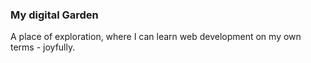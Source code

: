 ### My digital Garden

A place of exploration, where I can learn web development on my own terms - joyfully. 